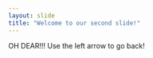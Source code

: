 ```yaml
---
layout: slide
title: "Welcome to our second slide!"
---
```

OH DEAR!!!
Use the left arrow to go back!
